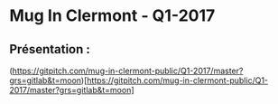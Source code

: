 # Mug In Clermont - Q1-2017

## Présentation : 
(https://gitpitch.com/mug-in-clermont-public/Q1-2017/master?grs=gitlab&t=moon)[https://gitpitch.com/mug-in-clermont-public/Q1-2017/master?grs=gitlab&t=moon]